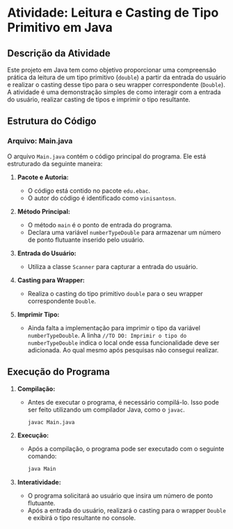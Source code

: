 # Atividade: Leitura e Casting de Tipo Primitivo em Java

## Descrição da Atividade

Este projeto em Java tem como objetivo proporcionar uma compreensão prática da leitura de um tipo primitivo (`double`) a partir da entrada do usuário e realizar o casting desse tipo para o seu wrapper correspondente (`Double`). 
A atividade é uma demonstração simples de como interagir com a entrada do usuário, realizar casting de tipos e imprimir o tipo resultante.

## Estrutura do Código

### Arquivo: Main.java

O arquivo `Main.java` contém o código principal do programa. Ele está estruturado da seguinte maneira:

1. **Pacote e Autoria:**
   - O código está contido no pacote `edu.ebac`.
   - O autor do código é identificado como `vinisantosn`.

2. **Método Principal:**
   - O método `main` é o ponto de entrada do programa.
   - Declara uma variável `numberTypeDouble` para armazenar um número de ponto flutuante inserido pelo usuário.

3. **Entrada do Usuário:**
   - Utiliza a classe `Scanner` para capturar a entrada do usuário.

4. **Casting para Wrapper:**
   - Realiza o casting do tipo primitivo `double` para o seu wrapper correspondente `Double`.

5. **Imprimir Tipo:**
   - Ainda falta a implementação para imprimir o tipo da variável `numberTypeDouble`. A linha `//TO DO: Imprimir o tipo do numberTypeDouble` indica o local onde essa funcionalidade deve ser adicionada. Ao qual mesmo após pesquisas não consegui realizar. 

## Execução do Programa

1. **Compilação:**
   - Antes de executar o programa, é necessário compilá-lo. Isso pode ser feito utilizando um compilador Java, como o `javac`.

     ```bash
     javac Main.java
     ```

2. **Execução:**
   - Após a compilação, o programa pode ser executado com o seguinte comando:

     ```bash
     java Main
     ```

3. **Interatividade:**
   - O programa solicitará ao usuário que insira um número de ponto flutuante.
   - Após a entrada do usuário, realizará o casting para o wrapper `Double` e exibirá o tipo resultante no console.

